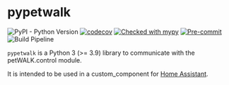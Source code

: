 # pypetwalk

![PyPI - Python Version](https://img.shields.io/pypi/pyversions/pypetwalk?logo=python)
[![codecov](https://codecov.io/gh/p0l0/pypetwalk/branch/main/graph/badge.svg?token=V5C2O6SK2O)](https://codecov.io/gh/p0l0/pypetwalk)
[![Checked with mypy](http://www.mypy-lang.org/static/mypy_badge.svg)](http://mypy-lang.org/)
[![Pre-commit](https://img.shields.io/badge/pre--commit-enabled-brightgreen?logo=pre-commit&logoColor=f8b424)](https://github.com/pre-commit/pre-commit)
![Build Pipeline](https://github.com/p0l0/pypetwalk/actions/workflows/ci.yml/badge.svg?branch=main)

`pypetwalk` is a Python 3 (>= 3.9) library to communicate with the petWALK.control module.

It is intended to be used in a custom_component for [Home Assistant](https://www.home-assistant.io/).